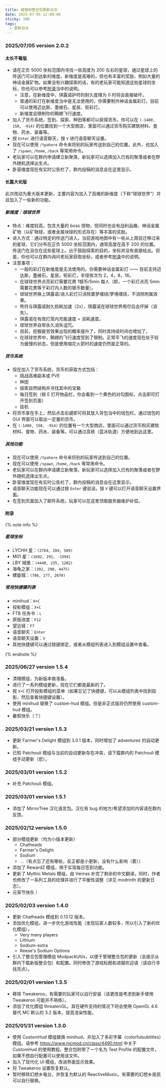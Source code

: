 ```yaml
---
title: 棱镜树整合包更新日志
date: 2025-07-05 12:00:00
sticky: 100
tags:
  - 更新日志
---
```


### 2025/07/05 version 2.0.2

#### 太长不看版

- 请在正负 5000 坐标范围内寻找一些高度为 200 左右的星球，通过星球上的传送门可以到达新的维度。新维度是高难的，但也有丰富的奖励，例如大量的神话金属矿物。如果没有兴趣探索的话，有的老玩家可能知道这些星球的坐标，你也可以参考[附录](#附录)当中的说明。
  - 注意，在新维度中，琪露诺护符的耐久度降为 0 时将会直接破坏。
  - 普通的彩灯在新维度当中是无法使用的，你需要制作神话金属彩灯。目前可以使用迈达斯、墨棱石、星辰、钷彩灯。
  - 新维度会限制你的鞘翅飞行速度。
- 加入了货币系统，签到、探索、种田等都可以获得货币。你可以在 `(-1400, 158, -914)` 的位置找到一个大型商店，里面可以通过货币购买建筑材料、食物、药水、装备等。
- 按 `Enter` 进行语音聊天，按 `V` 进行语音聊天设置。
- 现在可以使用 `/tpahere` 命令来将别的玩家传送到自己的位置。此外，也加入了 `/spawn`, `/home`, `/back` 等常用命令。
- 老玩家可以在群内申请建立新聚落，新玩家可以选择加入已有的聚落或者在野外随机选择出生点。
- 卧室维度现在有实时公告栏了，群内投稿的消息会在这里显示。

#### 长篇大论版

此次改动为重大版本更新，主要内容为加入了高难的新维度（下称“球球世界”）并且加入了一些新的功能。

##### 新维度：球球世界

- 特点：难度较高，包含大量的 boss 怪物，但同时也会有战利品箱、神话金属矿物（以矿物球，或者金属块球的形式存在）等丰富的奖励。
- 进入方式：通过特定的传送门进入。当前游戏地图中有一些从上周目迁移过来的星球，它们分布在正负 5000 坐标范围内，通常高度在高于 200 的位置。传送门在且仅在这些星球上。出于鼓励探索的目的，坐标并没有直接给出。但是，你也可以在群内询问老玩家获取坐标，或者参考[附录](#附录)中的说明。
- 注意事项：
  - 一般的彩灯在新维度是无法使用的。你需要神话金属彩灯 —— 目前支持迈达斯，墨棱石，星辰，钷彩灯，半径依次为 2，4，8，16。
  - 在球球世界点亮彩灯需要花费 1银币/5min 每人（即，一个彩灯点亮 5min 需要花费等于彩灯内人数的银币数量）。
  - 球球世界换上琪露诺/进入彩灯只消除噩梦缠绕/梦境缠绕，不消除附属效果。
  - 熊符与琪露诺耐久损耗加速（2x），琪露诺在球球世界用尽后会坏掉（消失）。
  - 琪露诺在有效灯笼内充能速度 = 消耗速度。
  - 球球世界自带永久消失诅咒。
  - 目前，挖掘疲劳效果出现的概率提升了，同时其持续时间也增加了。
  - 在球球世界中，鞘翅的飞行速度受到了限制。正常平飞的速度现在处于较为缓慢的状态，但是使用烟花火箭时的速度仍然是正常的。

##### 货币系统

- 现在加入了货币系统，货币的获取方式包括：
  - 挑战高难副本或 PVE
  - 种田
  - 探索自然结构并寻找其中的宝箱
  - 每日签到（按 E 打开物品栏，你会看到一个黄色的对勾图标，点击即可打开签到页面）
  - 挂机
- 将货币拿在手上，然后点击右键即可将其放入背包当中的钱包栏。通过钱包的 GUI 界面可以取出一定量的货币。
- 在 `(-1400, 158, -914)` 的位置有一个大型商店，里面可以通过货币购买建筑材料、食物、药水、装备等。可以通过高铁（蓝冰轨道）方便地到达这里。

##### 其他功能

- 现在可以使用 `/tpahere` 命令来将别的玩家传送到自己的位置。
- 现在可以使用 `/spawn`, `/home`, `/back` 等常用命令。
- 老玩家可以在群内申请建立新聚落，新玩家可以选择加入已有的聚落或者在野外随机选择出生点。
- 卧室维度现在有实时公告栏了，群内投稿的消息会在这里显示。
- 语音聊天功能现在可以通过按 `Enter` 键说话，按 `V` 键可以打开语音聊天设置界面。
- 在签到页面加入了邮件系统，玩家可以在这里领取服务器维护补偿。

#### 附录

{% note info %}

##### 星球坐标

- LYCHH 星：`(2764, 284, 589)`
- M01 星：`(1692, 291, -1594)`
- LBY 城堡：`(4448, 235, 1202)`
- 海龟之家：`(392, 290, 4475)`
- 螺旋城：`(786, 277, 2670)`

##### 常用快捷键列表

- minihud：`H+C`
- 投影模组：`X+C`
- FTB 任务书：`L`
- 原版进度：`F12`
- 望远镜：`F7`
- 语音聊天：`Enter`
- 语音聊天设置：`V`
- 其他快捷键可以通过按键绑定，或者从模组列表进入到模组设置中查看。

{% endnote %}

### 2025/06/27 version 1.5.4

- 清理模组，为新版本做准备。
- 进行了一系列模组更新，现在它们都是最新的了。
- 按 `X+C` 打开投影模组的菜单（如果忘记了快捷键，可以从模组列表中找到投影，然后查看快捷键设置）。
- 使用 minihud 替换了 custom-hud 模组。但是非正式版将仍然使用 custom-hud 模组。
- 暑假快乐（？）

### 2025/03/21 version 1.5.3

- 更新 Farmer's Delight 模组到 3.0.1 版本，同时增加了 adventurez 的自动更新。
- 已知 Patchouli 模组与当前的自动更新存在冲突，请下载群内的 Patchouli 模组手动更新（悲）。

### 2025/03/01 version 1.5.2

- 补充 Patchouli 模组。

### 2025/03/01 version 1.5.1

- 添加了 MirrorTree 汉化语言包。汉化有 bug 的地方/希望添加的内容请在群内反馈。

### 2025/02/12 version 1.5.0

- 部分模组更新（均为小版本更新）
  - Chatheads
  - Farmer's Delight
  - Sodium
  - ...（有点忘了还有哪些，反正都是小更新，没有什么影响（雾））
- 添加了 RewardZ 模组，用于实现每日签到功能。
- 更新了 Mythic Metals 模组，由 Veriras 补完了剩余的中文翻译。同时，作者也修改了一系列工具的纹理并进行了平衡性调整（详见 modrinth 的更新日志）。
- 元宵节快乐！

### 2025/02/03 version 1.4.0

- 更新 Chatheads 模组到 0.13.12 版本。
- 添加优化模组，进一步优化游戏性能（发现玩家人数较多，所以引入了新的优化模组）。
  - Very many players
  - Lithium
  - Sodium-extra
  - Reese's Sodium Options
- 引入了整合包管理模组 ModpackUtils，以便于管理整合包的更新（会提示从群内下载新版整合包）和配置。同时修改了游戏标题和进服欢迎语（请自行寻找亮点）。

### 2025/02/01 version 1.3.5

- 移除 Tweakeroo，有需要的玩家可以自行安装（该更改是考虑到新手使用 Tweakeroo 可能并不熟练）。
- 添加了优化模组 threatenGL。其在硬件支持的情况下将会使用 OpenGL 4.6 替代 MC 默认的 3.2 版本，提高渲染性能。

### 2025/01/31 version 1.3.0

- 使用 CustomHud 模组替换 minihud，并加入了多彩字幕（colorfulsubtitles）模组。请参考 <https://www.mcmod.cn/class/4490.html> 中关于 CustomHud 的使用教程。整合包附带了一个名为 Test Profile 的配置文件，如果不想自行配置可以使用该文件。
- 加入了现代化 UI 模组，改进界面显示效果。
- 将 Tweakeroo 设置恢复默认。
- 暂时移除幻想乡电台，并恢复为默认的 ReactiveMusic。有需要的幻想乡居民可以自行替换。
